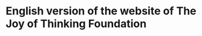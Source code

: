 # English version of the website of The Joy of Thinking Foundation
                
                
                
